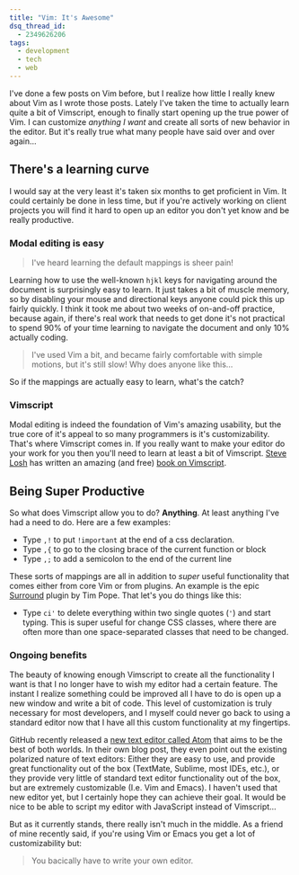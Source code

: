 ```yaml
---
title: "Vim: It's Awesome"
dsq_thread_id:
  - 2349626206
tags:
  - development
  - tech
  - web
---
```


I've done a few posts on Vim before, but I realize how little I really knew about Vim as I wrote those posts. Lately I've taken the time to actually learn quite a bit of Vimscript, enough to finally start opening up the true power of Vim. I can customize *anything I want* and create all sorts of new behavior in the editor. But it's really true what many people have said over and over again&#8230;

## There's a learning curve

I would say at the very least it's taken six months to get proficient in Vim. It could certainly be done in less time, but if you're actively working on client projects you will find it hard to open up an editor you don't yet know and be really productive.

<!--more-->

### Modal editing is easy

> I've heard learning the default mappings is sheer pain!

Learning how to use the well-known `hjkl` keys for navigating around the document is surprisingly easy to learn. It just takes a bit of muscle memory, so by disabling your mouse and directional keys anyone could pick this up fairly quickly. I think it took me about two weeks of on-and-off practice, because again, if there's real work that needs to get done it's not practical to spend 90% of your time learning to navigate the document and only 10% actually coding.

> I've used Vim a bit, and became fairly comfortable with simple motions, but it's still slow! Why does anyone like this&#8230;

So if the mappings are actually easy to learn, what's the catch?

### Vimscript

Modal editing is indeed the foundation of Vim's amazing usability, but the true core of it's appeal to so many programmers is it's customizability. That's where Vimscript comes in. If you really want to make your editor do your work for you then you'll need to learn at least a bit of Vimscript. [Steve Losh][1] has written an amazing (and free) [book on Vimscript][2].

## Being Super Productive

So what does Vimscript allow you to do? **Anything**. At least anything I've had a need to do. Here are a few examples:

* Type `,!` to put `!important` at the end of a css declaration.
* Type `,{` to go to the closing brace of the current function or block
* Type `,;` to add a semicolon to the end of the current line

These sorts of mappings are all in addition to *super* useful functionality that comes either from core Vim or from plugins. An example is the epic [Surround][3] plugin by Tim Pope. That let's you do things like this:

* Type `ci'` to delete everything within two single quotes (`'`) and start typing. This is super useful for change CSS classes, where there are often more than one space-separated classes that need to be changed.

### Ongoing benefits

The beauty of knowing enough Vimscript to create all the functionality I want is that I no longer have to wish my editor had a certain feature. The instant I realize something could be improved all I have to do is open up a new window and write a bit of code. This level of customization is truly necessary for most developers, and I myself could never go back to using a standard editor now that I have all this custom functionality at my fingertips.

GitHub recently released a [new text editor called Atom][4] that aims to be the best of both worlds. In their own blog post, they even point out the existing polarized nature of text editors: Either they are easy to use, and provide great functionality out of the box (TextMate, Sublime, most IDEs, etc.), or they provide very little of standard text editor functionality out of the box, but are extremely customizable (I.e. Vim and Emacs). I haven't used that new editor yet, but I certainly hope they can achieve their goal. It would be nice to be able to script my editor with JavaScript instead of Vimscript&#8230;

But as it currently stands, there really isn't much in the middle. As a friend of mine recently said, if you're using Vim or Emacs you get a lot of customizability but:

> You bacically have to write your own editor.

[1]: http://stevelosh.com/
[2]: http://learnvimscriptthehardway.stevelosh.com/
[3]: https://github.com/tpope/vim-surround
[4]: http://atom.io
